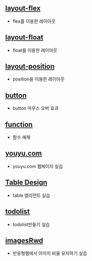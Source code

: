 ## [layout-flex](http://degose.github.com/layout-flex)
- flex를 이용한 레이아웃
## [layout-float](http://degose.github.com/layout-float)
- float를 이용한 레이아웃
## [layout-position](http://degose.github.com/layout-position)
- position을 이용한 레이아웃
## [button](http://degose.github.com/button)
- button 마우스 오버 효과
## [function](http://degose.github.com/function)
- 함수 예제
## [youyu.com](http://degose.github.com/youyu.com)
- youyu.com 웹페이지 실습
## [Table Design](http://degose.github.com/TableDesign)
- table 엘리먼트 실습
## [todolist](http://degose.github.com/todolist)
- todolist만들기 실습
## [imagesRwd](http://degose.github.com/imagesRwd)
- 반응형웹에서 이미지 비율 유지하기 실습
